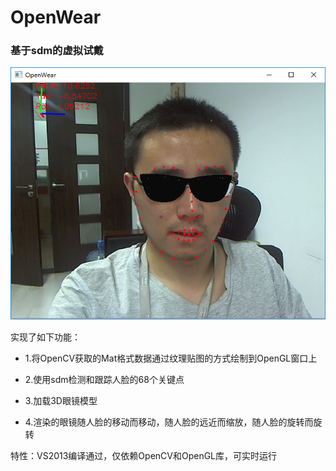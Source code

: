 # OpenWear

### 基于sdm的虚拟试戴

<p align="left">
    <img src="figures/openwear.png">
</p>

实现了如下功能：

* 1.将OpenCV获取的Mat格式数据通过纹理贴图的方式绘制到OpenGL窗口上

* 2.使用sdm检测和跟踪人脸的68个关键点

* 3.加载3D眼镜模型

* 4.渲染的眼镜随人脸的移动而移动，随人脸的远近而缩放，随人脸的旋转而旋转

特性：VS2013编译通过，仅依赖OpenCV和OpenGL库，可实时运行